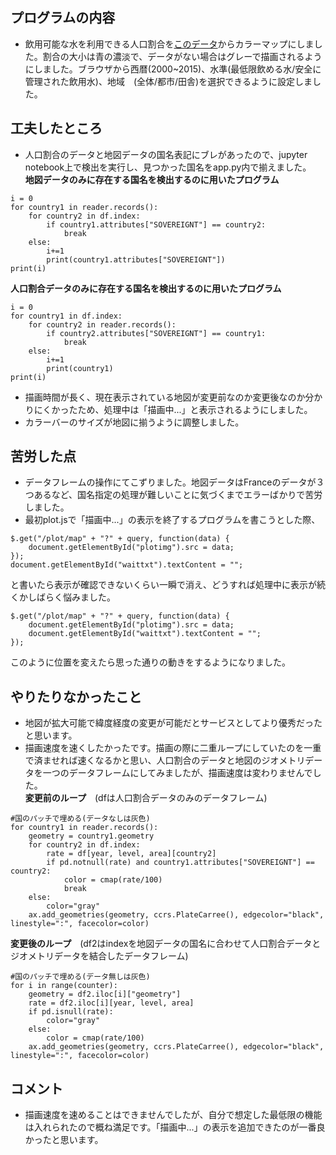 ## プログラムの内容
- 飲用可能な水を利用できる人口割合を[このデータ](http://apps.who.int/gho/data/node.main.WSHWATER?lang=en)からカラーマップにしました。割合の大小は青の濃淡で、データがない場合はグレーで描画されるようにしました。ブラウザから西暦(2000~2015)、水準(最低限飲める水/安全に管理された飲用水)、地域　(全体/都市/田舎)を選択できるように設定しました。

## 工夫したところ
- 人口割合のデータと地図データの国名表記にブレがあったので、jupyter notebook上で検出を実行し、見つかった国名をapp.py内で揃えました。<br>
    **地図データのみに存在する国名を検出するのに用いたプログラム**
```
i = 0
for country1 in reader.records():
    for country2 in df.index:
        if country1.attributes["SOVEREIGNT"] == country2:
            break
    else:
        i+=1
        print(country1.attributes["SOVEREIGNT"])
print(i)
```
   **人口割合データのみに存在する国名を検出するのに用いたプログラム**
```
i = 0
for country1 in df.index:
    for country2 in reader.records():
        if country2.attributes["SOVEREIGNT"] == country1:
            break
    else:
        i+=1
        print(country1)
print(i)
```
- 描画時間が長く、現在表示されている地図が変更前なのか変更後なのか分かりにくかったため、処理中は「描画中...」と表示されるようにしました。
- カラーバーのサイズが地図に揃うように調整しました。

## 苦労した点
- データフレームの操作にてこずりました。地図データはFranceのデータが３つあるなど、国名指定の処理が難しいことに気づくまでエラーばかりで苦労しました。
- 最初plot.jsで「描画中...」の表示を終了するプログラムを書こうとした際、
```
$.get("/plot/map" + "?" + query, function(data) {
    document.getElementById("plotimg").src = data;
});
document.getElementById("waittxt").textContent = ""; 
```    
   と書いたら表示が確認できないくらい一瞬で消え、どうすれば処理中に表示が続くかしばらく悩みました。
```
$.get("/plot/map" + "?" + query, function(data) {
    document.getElementById("plotimg").src = data;
    document.getElementById("waittxt").textContent = ""; 
});
```
   このように位置を変えたら思った通りの動きをするようになりました。

## やりたりなかったこと
- 地図が拡大可能で緯度経度の変更が可能だとサービスとしてより優秀だったと思います。
- 描画速度を速くしたかったです。描画の際に二重ループにしていたのを一重で済ませれば速くなるかと思い、人口割合のデータと地図のジオメトリデータを一つのデータフレームにしてみましたが、描画速度は変わりませんでした。<br>
    **変更前のループ**　(dfは人口割合データのみのデータフレーム)
```
#国のパッチで埋める(データなしは灰色)
for country1 in reader.records():
    geometry = country1.geometry
    for country2 in df.index:
        rate = df[year, level, area][country2]
        if pd.notnull(rate) and country1.attributes["SOVEREIGNT"] == country2:
            color = cmap(rate/100)
            break
    else:
        color="gray"
    ax.add_geometries(geometry, ccrs.PlateCarree(), edgecolor="black", linestyle=":", facecolor=color)
```
   **変更後のループ**　(df2はindexを地図データの国名に合わせて人口割合データとジオメトリデータを結合したデータフレーム)
```
#国のパッチで埋める(データ無しは灰色)
for i in range(counter):
    geometry = df2.iloc[i]["geometry"]
    rate = df2.iloc[i][year, level, area]
    if pd.isnull(rate):
        color="gray"
    else:
        color = cmap(rate/100)
    ax.add_geometries(geometry, ccrs.PlateCarree(), edgecolor="black", linestyle=":", facecolor=color)
```

## コメント
- 描画速度を速めることはできませんでしたが、自分で想定した最低限の機能は入れられたので概ね満足です。「描画中...」の表示を追加できたのが一番良かったと思います。
